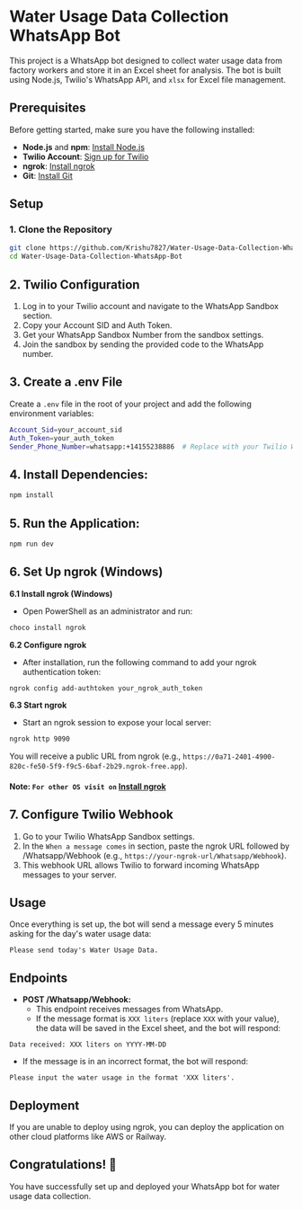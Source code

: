 # Water Usage Data Collection WhatsApp Bot

This project is a WhatsApp bot designed to collect water usage data from factory workers and store it in an Excel sheet for analysis. The bot is built using Node.js, Twilio's WhatsApp API, and `xlsx` for Excel file management.

## Prerequisites

Before getting started, make sure you have the following installed:

- **Node.js** and **npm**: [Install Node.js](https://nodejs.org/)
- **Twilio Account**: [Sign up for Twilio](https://www.twilio.com/)
- **ngrok**: [Install ngrok](https://dashboard.ngrok.com/get-started/setup/)
- **Git**: [Install Git](https://git-scm.com/)

## Setup

### 1. Clone the Repository

```bash
git clone https://github.com/Krishu7827/Water-Usage-Data-Collection-WhatsApp-Bot.git
cd Water-Usage-Data-Collection-WhatsApp-Bot
```

## 2. Twilio Configuration
1. Log in to your Twilio account and navigate to the WhatsApp Sandbox section.
2. Copy your Account SID and Auth Token.
3. Get your WhatsApp Sandbox Number from the sandbox settings.
4. Join the sandbox by sending the provided code to the WhatsApp number.

## 3. Create a .env File
Create a `.env` file in the root of your project and add the following environment variables:

```bash
Account_Sid=your_account_sid
Auth_Token=your_auth_token
Sender_Phone_Number=whatsapp:+14155238886  # Replace with your Twilio WhatsApp number
```
## 4. Install Dependencies:
```bash
npm install
```

## 5. Run the Application:
```bash
npm run dev
```

## 6. Set Up ngrok (Windows)
**6.1 Install ngrok (Windows)**
- Open PowerShell as an administrator and run:

```bash
choco install ngrok
```

**6.2 Configure ngrok**
- After installation, run the following command to add your ngrok authentication token:

```bash
ngrok config add-authtoken your_ngrok_auth_token
```
**6.3 Start ngrok**
- Start an ngrok session to expose your local server:
```bash
ngrok http 9090  
```
You will receive a public URL from ngrok (e.g., `https://0a71-2401-4900-820c-fe50-5f9-f9c5-6baf-2b29.ngrok-free.app`).

#### Note: `For other OS visit on` [Install ngrok](https://dashboard.ngrok.com/get-started/setup/)

## 7. Configure Twilio Webhook
1. Go to your Twilio WhatsApp Sandbox settings.
2. In the `When a message comes` in section, paste the ngrok URL followed by /Whatsapp/Webhook (e.g., `https://your-ngrok-url/Whatsapp/Webhook`).
3. This webhook URL allows Twilio to forward incoming WhatsApp messages to your server.

## Usage 
Once everything is set up, the bot will send a message every 5 minutes asking for the day's water usage data:
```text
Please send today's Water Usage Data.
```

## Endpoints
- **POST /Whatsapp/Webhook:**
   - This endpoint receives messages from WhatsApp.
   - If the message format is `XXX liters` (replace `XXX` with your value), the data will be saved in the Excel sheet, and the bot will respond:
```text
Data received: XXX liters on YYYY-MM-DD
```
   - If the message is in an incorrect format, the bot will respond:
```text
Please input the water usage in the format 'XXX liters'.
```

## Deployment
If you are unable to deploy using ngrok, you can deploy the application on other cloud platforms like AWS or Railway.

## Congratulations! 🎉
You have successfully set up and deployed your WhatsApp bot for water usage data collection. 


